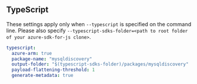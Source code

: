 ## TypeScript

These settings apply only when `--typescript` is specified on the command line.
Please also specify `--typescript-sdks-folder=<path to root folder of your azure-sdk-for-js clone>`.

``` yaml $(typescript)
typescript:
  azure-arm: true
  package-name: "mysqldiscovery"
  output-folder: "$(typescript-sdks-folder)/packages/mysqldiscovery"
  payload-flattening-threshold: 1
  generate-metadata: true
```
